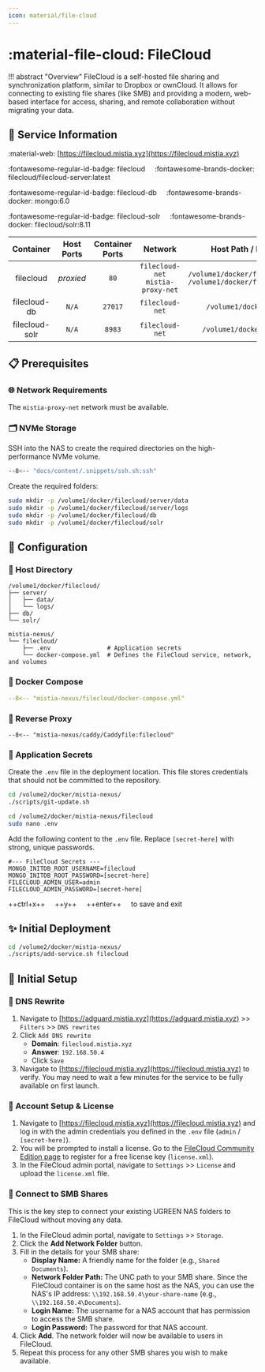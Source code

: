 ```yaml
---
icon: material/file-cloud
---
```


# :material-file-cloud: FileCloud

<!-- markdownlint-disable MD033 -->

!!! abstract "Overview"
    FileCloud is a self-hosted file sharing and synchronization platform, similar to Dropbox or ownCloud. It allows for connecting to existing file shares (like SMB) and providing a modern, web-based interface for access, sharing, and remote collaboration without migrating your data.

## 📑 Service Information

:material-web: [https://filecloud.mistia.xyz](https://filecloud.mistia.xyz)

:fontawesome-regular-id-badge: filecloud &nbsp;&nbsp;&nbsp; :fontawesome-brands-docker: filecloud/filecloud-server:latest

:fontawesome-regular-id-badge: filecloud-db &nbsp;&nbsp;&nbsp; :fontawesome-brands-docker: mongo:6.0

:fontawesome-regular-id-badge: filecloud-solr &nbsp;&nbsp;&nbsp; :fontawesome-brands-docker: filecloud/solr:8.11

| Container | Host Ports | Container Ports | Network | Host Path / Docker Volume | Container Path |
|:---------:|:----------:|:---------------:|:-------:|:-------------------------:|:--------------:|
| filecloud | *proxied* | `80` | `filecloud-net`<br>`mistia-proxy-net` | `/volume1/docker/filecloud/server/data`<br>`/volume1/docker/filecloud/server/logs` | `/var/www/html/data`<br>`/var/log/httpd` |
| filecloud-db | `N/A` | `27017` | `filecloud-net` | `/volume1/docker/filecloud/db` | `/data/db` |
| filecloud-solr | `N/A` | `8983` | `filecloud-net` | `/volume1/docker/filecloud/solr` | `/var/solr` |

## 📋 Prerequisites

### 🌐 Network Requirements

The `mistia-proxy-net` network must be available.

### 🗂️ NVMe Storage

SSH into the NAS to create the required directories on the high-performance NVMe volume.

```bash
--8<-- "docs/content/.snippets/ssh.sh:ssh"
```

Create the required folders:

```bash
sudo mkdir -p /volume1/docker/filecloud/server/data
sudo mkdir -p /volume1/docker/filecloud/server/logs
sudo mkdir -p /volume1/docker/filecloud/db
sudo mkdir -p /volume1/docker/filecloud/solr
```

## 🔧 Configuration

### 📂 Host Directory

```text
/volume1/docker/filecloud/
├── server/
│   ├── data/
│   └── logs/
├── db/
└── solr/

mistia-nexus/
└── filecloud/
    ├── .env                # Application secrets
    └── docker-compose.yml  # Defines the FileCloud service, network, and volumes
```

### 🐋 Docker Compose

```yaml title="docker-compose.yml"
--8<-- "mistia-nexus/filecloud/docker-compose.yml"
```

### 🔀 Reverse Proxy

```Caddyfile title="Caddyfile"
--8<-- "mistia-nexus/caddy/Caddyfile:filecloud"
```

### 📄 Application Secrets

Create the `.env` file in the deployment location. This file stores credentials that should not be committed to the repository.

```bash
cd /volume2/docker/mistia-nexus/
./scripts/git-update.sh

cd /volume2/docker/mistia-nexus/filecloud
sudo nano .env
```

Add the following content to the `.env` file. Replace `[secret-here]` with strong, unique passwords.

```text title=".env"
#--- FileCloud Secrets ---
MONGO_INITDB_ROOT_USERNAME=filecloud
MONGO_INITDB_ROOT_PASSWORD=[secret-here]
FILECLOUD_ADMIN_USER=admin
FILECLOUD_ADMIN_PASSWORD=[secret-here]
```

++ctrl+x++ &nbsp;&nbsp;&nbsp; ++y++ &nbsp;&nbsp;&nbsp; ++enter++ &nbsp;&nbsp;&nbsp; to save and exit

## ✨ Initial Deployment

```bash
cd /volume2/docker/mistia-nexus/
./scripts/add-service.sh filecloud
```

## 🚀 Initial Setup

### 📝 DNS Rewrite

1. Navigate to [https://adguard.mistia.xyz](https://adguard.mistia.xyz) >> `Filters` >> `DNS rewrites`
2. Click `Add DNS rewrite`
    * **Domain**: `filecloud.mistia.xyz`
    * **Answer**: `192.168.50.4`
    * Click `Save`
3. Navigate to [https://filecloud.mistia.xyz](https://filecloud.mistia.xyz) to verify. You may need to wait a few minutes for the service to be fully available on first launch.

### 🪪 Account Setup & License

1. Navigate to [https://filecloud.mistia.xyz](https://filecloud.mistia.xyz) and log in with the admin credentials you defined in the `.env` file (`admin` / `[secret-here]`).
2. You will be prompted to install a license. Go to the [FileCloud Community Edition page](https://www.filecloud.com/community-edition/) to register for a free license key (`license.xml`).
3. In the FileCloud admin portal, navigate to `Settings` >> `License` and upload the `license.xml` file.

### 🔗 Connect to SMB Shares

This is the key step to connect your existing UGREEN NAS folders to FileCloud without moving any data.

1. In the FileCloud admin portal, navigate to `Settings` >> `Storage`.
2. Click the **Add Network Folder** button.
3. Fill in the details for your SMB share:
    * **Display Name:** A friendly name for the folder (e.g., `Shared Documents`).
    * **Network Folder Path:** The UNC path to your SMB share. Since the FileCloud container is on the same host as the NAS, you can use the NAS's IP address: `\\192.168.50.4\your-share-name` (e.g., `\\192.168.50.4\Documents`).
    * **Login Name:** The username for a NAS account that has permission to access the SMB share.
    * **Login Password:** The password for that NAS account.
4. Click **Add**. The network folder will now be available to users in FileCloud.
5. Repeat this process for any other SMB shares you wish to make available.
